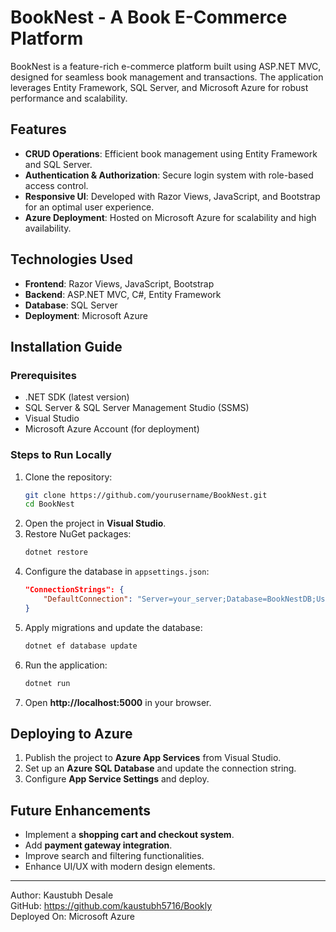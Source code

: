 # BookNest - A Book E-Commerce Platform

BookNest is a feature-rich e-commerce platform built using ASP.NET MVC, designed for seamless book management and transactions. The application leverages Entity Framework, SQL Server, and Microsoft Azure for robust performance and scalability.

## Features

- **CRUD Operations**: Efficient book management using Entity Framework and SQL Server.
- **Authentication & Authorization**: Secure login system with role-based access control.
- **Responsive UI**: Developed with Razor Views, JavaScript, and Bootstrap for an optimal user experience.
- **Azure Deployment**: Hosted on Microsoft Azure for scalability and high availability.

## Technologies Used

- **Frontend**: Razor Views, JavaScript, Bootstrap
- **Backend**: ASP.NET MVC, C#, Entity Framework
- **Database**: SQL Server
- **Deployment**: Microsoft Azure

## Installation Guide

### Prerequisites
- .NET SDK (latest version)
- SQL Server & SQL Server Management Studio (SSMS)
- Visual Studio
- Microsoft Azure Account (for deployment)

### Steps to Run Locally

1. Clone the repository:
   ```sh
   git clone https://github.com/yourusername/BookNest.git
   cd BookNest
   ```
2. Open the project in **Visual Studio**.
3. Restore NuGet packages:
   ```sh
   dotnet restore
   ```
4. Configure the database in `appsettings.json`:
   ```json
   "ConnectionStrings": {
       "DefaultConnection": "Server=your_server;Database=BookNestDB;User Id=your_user;Password=your_password;"
   }
   ```
5. Apply migrations and update the database:
   ```sh
   dotnet ef database update
   ```
6. Run the application:
   ```sh
   dotnet run
   ```
7. Open **http://localhost:5000** in your browser.

## Deploying to Azure

1. Publish the project to **Azure App Services** from Visual Studio.
2. Set up an **Azure SQL Database** and update the connection string.
3. Configure **App Service Settings** and deploy.

## Future Enhancements

- Implement a **shopping cart and checkout system**.
- Add **payment gateway integration**.
- Improve search and filtering functionalities.
- Enhance UI/UX with modern design elements.

---
Author: Kaustubh Desale  
GitHub: https://github.com/kaustubh5716/Bookly  
Deployed On: Microsoft Azure
